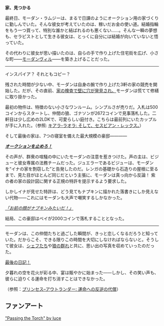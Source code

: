 <!-- title: モーダン・ラムジー -->
<!-- status: 生存 -->

**家、見つかる**

最終日、モーダン・ラムジーは、まるで日課のようにオークション用の家づくりに勤しんでいた。そんな彼女が考えていたのは、稼いだお金の使い道。結婚指輪をもう一つ買って、特別な誰かと結ばれるのも悪くない……。そんな一瞬の夢想も、セラピストとして生きる彼女は、とっくに自分には結婚が向いていないと悟っていた。

その代わりに彼女が思い描いたのは、自らの手で作り上げた住宅街を広げ、小さな町――[モーダンヴィル](#embed:https://www.youtube.com/live/Ch4qLZhARtY?t=840)――を築き上げることだった。

---

インスパイア？ それともコピー？

残された時間が少ない中、モーダンは自身の腕で作り上げた3軒の家の競売を開始した。だが、その直前、[家の検査で壁に穴が発見され、](https://www.youtube.com/live/Ch4qLZhARtY?t=4991)モーダンは慌てて修繕に取り掛かった。

最初の物件は、特徴のない小さなワンルーム。シンプルさが売りだ。入札は500コインからスタートし、仲間の狼、ゴナソンが2672コインで見事落札した。二軒目は少し広めの2LDKで、可愛らしい庭付き。こちらは最前列にいたカップルが手に入れた。（参照: [キアラ-ラオラ: そして、セスビアン・レックス。](#edge:raora-kiara)）

そして最後の家は、7つの寝室を備えた最大規模の豪邸――――

[**_オークションを止めろ！_**](#embed:https://www.youtube.com/live/Ch4qLZhARtY?t=5528)

その声が、群衆の喧騒の中にいたモーダンの注意を惹きつけた。声の主は、ビジューと彼女専属の法務チームだった。ジュエラーであるビジューは、モーダンを“イナの家を剽窃した”と告発したのだ。レンガの基礎から石造りの屋根に至るまで、見た目がほとんど同じだという主張に、モーダンは真っ向から反論！ 紫の者の家の設計図に関する正規の特許を提示するよう要求した。

しかしイナが見せた特許は、どう見てもナプキンに描かれた落書きにしか見えない代物――これにはモーダンも大声で嘲笑するしかなかった。

_[「お前の顔がナプキンみたいだ！」](#embed:https://www.youtube.com/live/Ch4qLZhARtY?t=5648)_

結局、この豪邸はベイが2000コインで落札することとなった。

---

モーダンは、この仲間たちと過ごした瞬間が、きっと恋しくなるだろうと知っていた。だからこそ、できる限りこの時間を大切にしなければならないと。そうして彼女は、[シェフたち](https://www.youtube.com/live/Ch4qLZhARtY?si=6XoSGMMzfTlRSZ0V&t=6193)や[狼の群れ](https://www.youtube.com/live/Ch4qLZhARtY?si=uNJIZEhlu-vuZzXE&t=6784)と共に、思い出の写真を収めていったのだった。

[最後の日記！](#embed:https://www.youtube.com/live/Ch4qLZhARtY?si=uNJIZEhlu-vuZzXE&t=7627)

夕暮れの空を花火が彩る中、宴は賑やかに始まった――しかし、その笑い声も、彼らに迫りくる運命を打ち消すことはできなかった。

（参照：[プリンセス–アウトランダー: 運命への反逆の代償](#edge:iphania-outlander)）

## ファンアート

["Passing the Torch" by luce](https://x.com/lucesamaaa/status/1927770964688802240)

<!-- liz -->